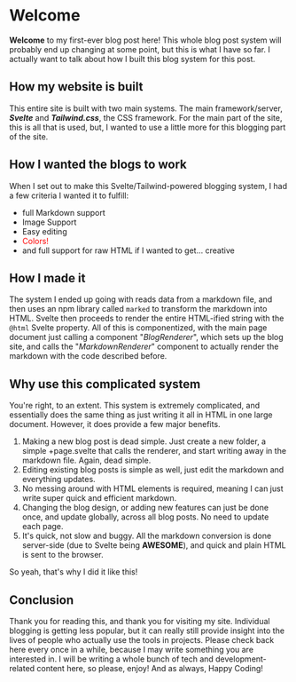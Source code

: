 # Welcome
**Welcome** to my first-ever blog post here! This whole blog post system will probably end up changing at some point, but this is what I have so far. I actually want to talk about how I built this blog system for this post.
## How my website is built
This entire site is built with two main systems. The main framework/server, ***Svelte*** and ***Tailwind.css***, the CSS framework. For the main part of the site, this is all that is used, but, I wanted to use a little more for this blogging part of the site.
## How I wanted the blogs to work
When I set out to make this Svelte/Tailwind-powered blogging system, I had a few criteria I wanted it to fulfill:
 - full Markdown support
 - Image Support
 - Easy editing
 - <div style="color: red">Colors!</div>
 - and full support for raw HTML if I wanted to get... creative
## How I made it
The system I ended up going with reads data from a markdown file, and then uses an npm library called `marked` to transform the markdown into HTML. Svelte then proceeds to render the entire HTML-ified string with the `@html` Svelte property. All of this is componentized, with the main page document just calling a component "*BlogRenderer*", which sets up the blog site, and calls the "*MarkdownRenderer*" component to actually render the markdown with the code described before.
## Why use this complicated system
You're right, to an extent. This system is extremely complicated, and essentially does the same thing as just writing it all in HTML in one large document. However, it does provide a few major benefits.
1. Making a new blog post is dead simple. Just create a new folder, a simple +page.svelte that calls the renderer, and start writing away in the markdown file. Again, dead simple.
2. Editing existing blog posts is simple as well, just edit the markdown and everything updates.
3. No messing around with HTML elements is required, meaning I can just write super quick and efficient markdown.
4. Changing the blog design, or adding new features can just be done once, and update globally, across all blog posts. No need to update each page.
5. It's quick, not slow and buggy. All the markdown conversion is done server-side (due to Svelte being **AWESOME**), and quick and plain HTML is sent to the browser.

So yeah, that's why I did it like this!
## Conclusion
Thank you for reading this, and thank you for visiting my site. Individual blogging is getting less popular, but it can really still provide insight into the lives of people who actually use the tools in projects. Please check back here every once in a while, because I may write something you are interested in. I will be writing a whole bunch of tech and development-related content here, so please, enjoy! And as always, Happy Coding!